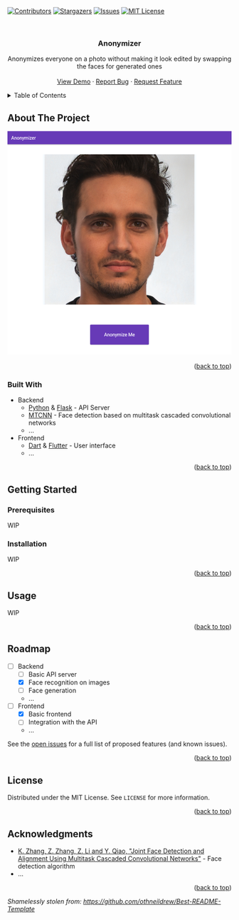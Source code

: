 <div id="top"></div>

[![Contributors][contributors-shield]][contributors-url]
[![Stargazers][stars-shield]][stars-url]
[![Issues][issues-shield]][issues-url]
[![MIT License][license-shield]][license-url]

<br />
<div align="center">
  <!-- Logo? -->
  <!-- <a href="https://github.com/v0hm/anonimaizer">
    <img src="Artwork/logo.png" alt="Logo" width="80" height="80">
  </a> -->

<h3 align="center">Anonymizer</h3>
  <p align="center">
    Anonymizes everyone on a photo without making it look edited by swapping the faces for generated ones
    <br />
    <br />
    <a href="https://example.com">View Demo</a>
    ·
    <a href="https://github.com/v0hm/anonimaizer/issues">Report Bug</a>
    ·
    <a href="https://github.com/v0hm/anonimaizer/issues">Request Feature</a>
  </p>
</div>


<details>
  <summary>Table of Contents</summary>
  <ol>
    <li>
      <a href="#about-the-project">About The Project</a>
      <ul>
        <li><a href="#built-with">Built With</a></li>
      </ul>
    </li>
    <li>
      <a href="#getting-started">Getting Started</a>
      <ul>
        <li><a href="#prerequisites">Prerequisites</a></li>
        <li><a href="#installation">Installation</a></li>
      </ul>
    </li>
    <li><a href="#usage">Usage</a></li>
    <li><a href="#roadmap">Roadmap</a></li>
    <li><a href="#license">License</a></li>
    <li><a href="#acknowledgments">Acknowledgments</a></li>
  </ol>
</details>


## About The Project
[![Product Name Screen Shot][product-screenshot]](https://github.com/v0hm/anonimaizer)

<p align="right">(<a href="#top">back to top</a>)</p>


### Built With
* Backend
  * [Python](https://www.python.org/) & [Flask](https://flask.palletsprojects.com/en/2.1.x/) - API Server
  * [MTCNN](https://pypi.org/project/mtcnn/) - Face detection based on multitask cascaded convolutional networks
  * ...
* Frontend
  * [Dart](https://dart.dev/) & [Flutter](https://flutter.dev/) - User interface
  * ...

<p align="right">(<a href="#top">back to top</a>)</p>


## Getting Started
### Prerequisites
WIP

### Installation
WIP

<p align="right">(<a href="#top">back to top</a>)</p>


## Usage
WIP

<p align="right">(<a href="#top">back to top</a>)</p>


## Roadmap
- [ ] Backend
  - [ ] Basic API server
  - [x] Face recognition on images
  - [ ] Face generation
  - ...
- [ ] Frontend
  - [x] Basic frontend
  - [ ] Integration with the API
  - ...

See the [open issues](https://github.com/v0hm/anonimaizer/issues) for a full list of proposed features (and known issues).

<p align="right">(<a href="#top">back to top</a>)</p>


## License
Distributed under the MIT License. See `LICENSE` for more information.

<p align="right">(<a href="#top">back to top</a>)</p>


## Acknowledgments
* [K. Zhang, Z. Zhang, Z. Li and Y. Qiao, "Joint Face Detection and Alignment Using Multitask Cascaded Convolutional Networks"](https://ieeexplore.ieee.org/abstract/document/7553523) - Face detection algorithm
* ...

<p align="right">(<a href="#top">back to top</a>)</p>


[contributors-shield]: https://img.shields.io/github/contributors/v0hm/anonimaizer.svg?style=for-the-badge
[contributors-url]: https://github.com/v0hm/anonimaizer/graphs/contributors
[stars-shield]: https://img.shields.io/github/stars/v0hm/anonimaizer.svg?style=for-the-badge
[stars-url]: https://github.com/v0hm/anonimaizer/stargazers
[issues-shield]: https://img.shields.io/github/issues/v0hm/anonimaizer.svg?style=for-the-badge
[issues-url]: hhttps://github.com/v0hm/anonimaizer/issues
[license-shield]: https://img.shields.io/github/license/v0hm/anonimaizer.svg?style=for-the-badge
[license-url]: https://github.com/v0hm/anonimaizer/blob/master/LICENSE
[product-screenshot]: Artwork/Frontend-Screenshot.png

*Shamelessly stolen from: https://github.com/othneildrew/Best-README-Template*
